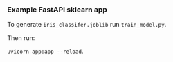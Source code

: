 ### Example FastAPI sklearn app

To generate `iris_classifer.joblib` run `train_model.py`.

Then run:

`uvicorn app:app --reload`.
